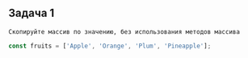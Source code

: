 ## Задача 1
```
Скопируйте массив по значению, без использования методов массива
```
```js
const fruits = ['Apple', 'Orange', 'Plum', 'Pineapple'];
```